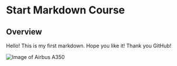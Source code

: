 # Start Markdown Course
## Overview

Hello! This is my first markdown. Hope you like it!
Thank you GitHub!

![Image of Airbus A350](https://www.flightradar24.com/blog/wp-content/uploads/2023/06/A350-first-flight-768x539.jpeg)
